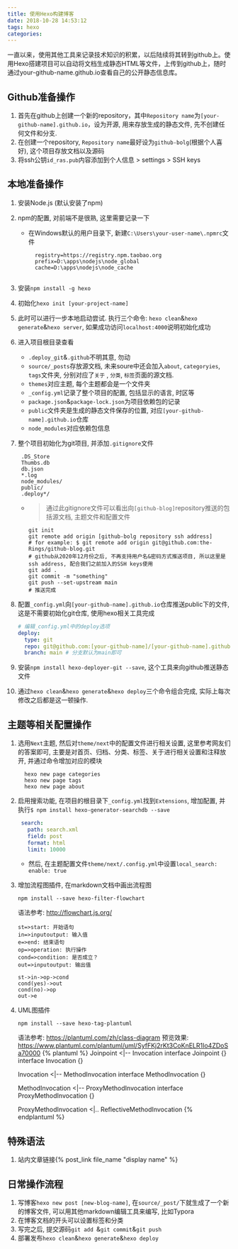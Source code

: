 ```yaml
---
title: 使用Hexo构建博客
date: 2018-10-28 14:53:12
tags: hexo
categories: 
---
```


一直以来，使用其他工具来记录技术知识的积累，以后陆续将其转到github上。使用Hexo搭建项目可以自动将文档生成静态HTML等文件，上传到github上，随时通过your-github-name.github.io查看自己的公开静态信息库。

## Github准备操作

1. 首先在github上创建一个新的repository，其中`Repository name`为`[your-github-name].github.io`，设为开源, 用来存放生成的静态文件, 先不创建任何文件和分支.
2. 在创建一个repository, `Repository name`最好设为`github-bolg`(根据个人喜好), 这个项目存放文档以及源码
3. 将ssh公钥`id_ras.pub`内容添加到个人信息 > settings > SSH keys

## 本地准备操作

1. 安装Node.js (默认安装了npm)

2. npm的配置, 对前端不是很熟, 这里需要记录一下

   - 在Windows默认的用户目录下, 新建`C:\Users\your-user-name\.npmrc`文件

     ```
       registry=https://registry.npm.taobao.org
       prefix=D:\apps\nodejs\node_global
       cache=D:\apps\nodejs\node_cache
    ```

3. 安装`npm install -g hexo`

4. 初始化`hexo init [your-project-name]`

5. 此时可以进行一步本地启动尝试. 执行三个命令: `hexo clean`&`hexo generate`&`hexo server`, 如果成功访问`localhost:4000`说明初始化成功

6. 进入项目根目录查看

   - `.deploy_git`&`.github`不明其意, 勿动
   - `source/_posts`存放源文档, 未来soure中还会加入`about`, `categoryies`, `tags`文件夹, 分别对应了`关于` , `分类`, `标签`页面的源文档. 
   - `themes`对应主题, 每个主题都会是一个文件夹
   - `_config.yml`记录了整个项目的配置, 包括显示的语言, 时区等
   - `package.json`&`package-lock.json`为项目依赖包的记录
   - `public`文件夹是生成的静态文件保存的位置, 对应`[your-github-name].github.io`仓库
   - `node_modules`对应依赖包信息

7. 整个项目初始化为git项目, 并添加`.gitignore`文件

    ```
     .DS_Store
     Thumbs.db
     db.json
     *.log
     node_modules/
     public/
     .deploy*/
    ```

   - > 通过此gitignore文件可以看出向`[github-blog]`repository推送的包括源文档, 主题文件和配置文件

     ```shell
     git init
     git remote add origin [github-bolg repository ssh address]
     # for example: $ git remote add origin git@github.com:the-Rings/github-blog.git
     # github从2020年12月份之后, 不再支持用户名&密码方式推送项目, 所以这里是ssh address, 配合我们之前加入的SSH keys使用
     git add .
     git commit -m "something"
     git push --set-upstream main
     # 推送完成
     ```

8. 配置`_config.yml`向`[your-github-name].github.io`仓库推送public下的文件, 这是不需要初始化git仓库, 使用hexo相关工具完成

    ```yaml
    # 编辑_config.yml中的deploy选项
    deploy:
      type: git
      repo: git@github.com:[your-github-name]/[your-github-name].github.io.git # 复制仓库的SSH地址
      branch: main # 分支默认为main即可
    ```

9. 安装`npm install hexo-deployer-git --save`, 这个工具来向github推送静态文件

10. 通过`hexo clean`&`hexo generate`&`hexo deploy`三个命令组合完成, 实际上每次修改之后都是这一顿操作.

## 主题等相关配置操作

1. 选用`Next`主题, 然后对`theme/next`中的配置文件进行相关设置, 这里参考网友们的答案即可, 主要是对首页、归档、分类、标签、关于进行相关设置和注释放开, 并通过命令增加对应的模块

   ```shell
     hexo new page categories
     hexo new page tags
     hexo new page about
   ```

2. 启用搜索功能, 在项目的根目录下`_config.yml`找到`Extensions`, 增加配置, 并执行`$ npm install hexo-generator-searchdb --save`

    ```yaml
     search:
       path: search.xml
       field: post
       format: html
       limit: 10000
    ```

   - 然后, 在主题配置文件`theme/next/.config.yml`中设置`local_search: enable: true`

3. 增加流程图插件, 在markdown文档中画出流程图
    ```shell
    npm install --save hexo-filter-flowchart
    ```
    语法参考: http://flowchart.js.org/

    ```flow
    st=>start: 开始语句
    in=>inputoutput: 输入值
    e=>end: 结束语句
    op=>operation: 执行操作
    cond=>condition: 是否成立？
    out=>inputoutput: 输出值
    
    st->in->op->cond
    cond(yes)->out
    cond(no)->op
    out->e
    ```

4. UML图插件
    ```shell
    npm install --save hexo-tag-plantuml
    ```
    语法参考: https://plantuml.com/zh/class-diagram
    预览效果: https://www.plantuml.com/plantuml/uml/SyfFKj2rKt3CoKnELR1Io4ZDoSa70000
    {% plantuml %}
    Joinpoint <|-- Invocation
    interface Joinpoint {}
    interface Invocation {}
    
    Invocation <|-- MethodInvocation
    interface MethodInvocation {}
    
    MethodInvocation <|-- ProxyMethodInvocation
    interface ProxyMethodInvocation {}
    
    ProxyMethodInvocation <|.. ReflectiveMethodInvocation
    {% endplantuml %}

## 特殊语法
1. 站内文章链接{% post_link file_name "display name" %}

## 日常操作流程

1. 写博客`hexo new post [new-blog-name]`, 在`source/_post/`下就生成了一个新的博客文件, 可以用其他markdown编辑工具来编写, 比如Typora
2. 在博客文档的开头可以设置标签和分类
3. 写完之后, 提交源码`git add `&`git commit`&`git push`
4. 部署发布`hexo clean`&`hexo generate`&`hexo deploy`

